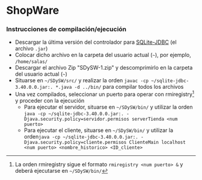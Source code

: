 # ShopWare

### Instrucciones de compilación/ejecución
- Descargar la última versión del controlador para [SQLite-JDBC](https://github.com/xerial/sqlite-jdbc/releases) (el archivo `.jar`)
- Colocar dicho archivo en la carpeta del usuario actual (`~`), por ejemplo, `/home/salas/`
- Descargar el archivo Zip "SDySW-1.zip" y descomprimirlo en la carpeta del usuario actual (`~`)
- Situarse en `~/SDySW/src/` y realizar la orden `javac -cp ~/sqlite-jdbc-3.40.0.0.jar:. *.java -d ../bin/` para compilar todos los archivos
- Una vez compilados, seleccionar un puerto para operar con rmiregistry[^1] y proceder con la ejecución
  - Para ejecutar el servidor, situarse en `~/SDySW/bin/` y utilizar la orden `java -cp ~/sqlite-jdbc-3.40.0.0.jar:. -Djava.security.policy=servidor.permisos serverTienda <num puerto>`
  - Para ejecutar el cliente, situarse en `~/SDySW/bin/` y utilizar la orden`java -cp ~/sqlite-jdbc-3.40.0.0.jar:. -Djava.security.policy=cliente.permisos ClienteMain localhost <num puerto> <nombre_historico> <ID_cliente>`

[^1]: La orden rmiregistry sigue el formato `rmiregistry <num puerto> &` y deberá ejecutarse en `~/SDySW/bin/`

